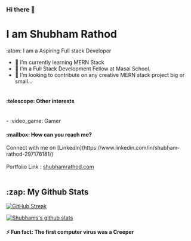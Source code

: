 ### Hi there 👋
<h1>I am Shubham Rathod</h1>

:atom: I am a Aspiring Full stack Developer<br/>
- :seedling: I’m currently learning MERN Stack<br />
- :space_invader: I’m a Full Stack Development Fellow at Masai School.<br />
- 👯 I’m looking to contribute on any creative MERN stack project big or small...<br /><br />

<h4>:telescope: Other interests</h4><br />
- :video_game: Gamer

<h4>:mailbox: How can you reach me?</h4>
Connect with me on [LinkedIn](https://www.linkedin.com/in/shubham-rathod-297176181/)<br /><br />
Portfolio Link : <a target="_blank" href="https://shubhamrathod.com">shubhamrathod.com</a>
<br /><br />
<h2>:zap: <b>My Github Stats</b></h2>

[![GitHub Streak](https://github-readme-streak-stats.herokuapp.com/?user=shubham-rathod1)](https://git.io/streak-stats)


[![Shubhams's github stats](https://github-readme-stats.vercel.app/api?username=shubham-rathod1)](https://github.com/shubham-rathod1/github-readme-stats)



<h4>⚡ Fun fact: The first computer virus was a Creeper</h4>

